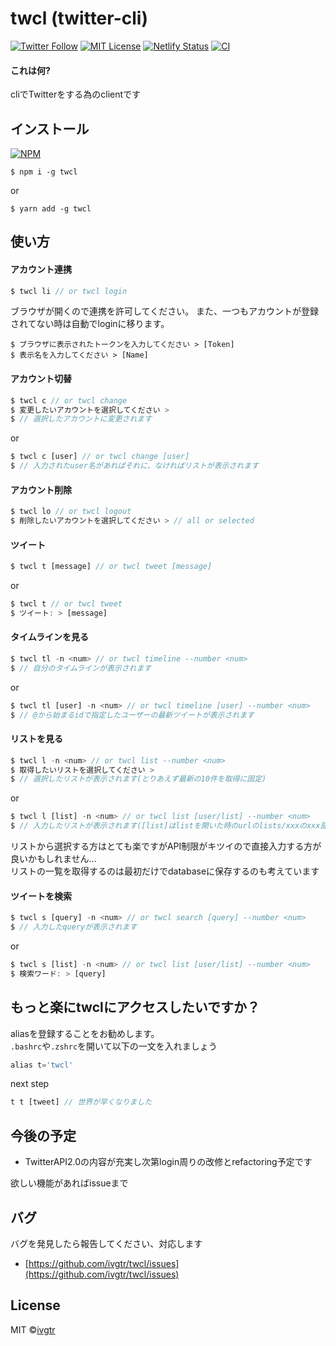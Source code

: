 # twcl (twitter-cli)
[![Twitter Follow](https://img.shields.io/twitter/follow/mawaru_hana?style=social)](https://twitter.com/mawaru_hana) [![MIT License](http://img.shields.io/badge/license-MIT-blue.svg?style=flat)](LICENSE) [![Netlify Status](https://api.netlify.com/api/v1/badges/528913b2-82a9-4d80-89a5-0005a7da157b/deploy-status)](https://github.com/ivgtr/twcl-web) [![CI](https://github.com/ivgtr/twcl-middleware/workflows/CI/badge.svg)](https://github.com/ivgtr/twcl-middleware)

#### これは何?  
cliでTwitterをする為のclientです


## インストール  
[![NPM](https://nodei.co/npm/twcl.png?mini=true)](https://www.npmjs.com/package/twcl)  
```
$ npm i -g twcl
```
or
```
$ yarn add -g twcl
```

## 使い方
#### アカウント連携  
``` javascript
$ twcl li // or twcl login
```
ブラウザが開くので連携を許可してください。
また、一つもアカウントが登録されてない時は自動でloginに移ります。
```
$ ブラウザに表示されたトークンを入力してください > [Token] 
$ 表示名を入力してください > [Name]
```
#### アカウント切替
``` javascript
$ twcl c // or twcl change
$ 変更したいアカウントを選択してください >
$ // 選択したアカウントに変更されます
```
or
``` javascript
$ twcl c [user] // or twcl change [user]
$ // 入力されたuser名があればそれに、なければリストが表示されます
```
#### アカウント削除
``` javascript
$ twcl lo // or twcl logout
$ 削除したいアカウントを選択してください > // all or selected
```
#### ツイート
``` javascript
$ twcl t [message] // or twcl tweet [message]
```
or  
``` javascript
$ twcl t // or twcl tweet
$ ツイート: > [message]
```
#### タイムラインを見る
``` javascript
$ twcl tl -n <num> // or twcl timeline --number <num>
$ // 自分のタイムラインが表示されます
```
or
``` javascript
$ twcl tl [user] -n <num> // or twcl timeline [user] --number <num>
$ // @から始まるidで指定したユーザーの最新ツイートが表示されます
```
#### リストを見る
``` javascript
$ twcl l -n <num> // or twcl list --number <num>
$ 取得したいリストを選択してください >
$ // 選択したリストが表示されます(とりあえず最新の10件を取得に固定)
```
or
``` javascript
$ twcl l [list] -n <num> // or twcl list [user/list] --number <num>
$ // 入力したリストが表示されます([list]はlistを開いた時のurlのlists/xxxのxxx部分)
```
リストから選択する方はとても楽ですがAPI制限がキツイので直接入力する方が良いかもしれません...  
リストの一覧を取得するのは最初だけでdatabaseに保存するのも考えています
#### ツイートを検索
``` javascript
$ twcl s [query] -n <num> // or twcl search [query] --number <num>
$ // 入力したqueryが表示されます
```
or
``` javascript
$ twcl s [list] -n <num> // or twcl list [user/list] --number <num>
$ 検索ワード: > [query]
```



## もっと楽にtwclにアクセスしたいですか？
aliasを登録することをお勧めします。  
`.bashrc`や`.zshrc`を開いて以下の一文を入れましょう
``` javascript
alias t='twcl'
```  
next step
``` javascript
t t [tweet] // 世界が早くなりました
```  

## 今後の予定

- TwitterAPI2.0の内容が充実し次第login周りの改修とrefactoring予定です

欲しい機能があればissueまで  

## バグ
バグを発見したら報告してください、対応します
- [https://github.com/ivgtr/twcl/issues](https://github.com/ivgtr/twcl/issues)

## License
MIT ©[ivgtr](https://github.com/ivgtr)